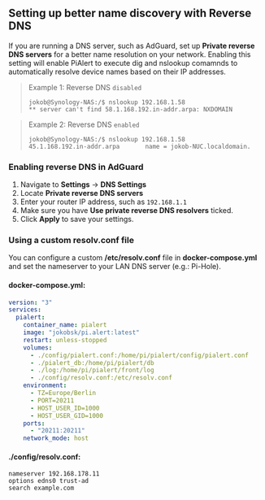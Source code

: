 ## Setting up better name discovery with Reverse DNS

If you are running a DNS server, such as AdGuard, set up **Private reverse DNS servers** for a better name resolution on your network. Enabling this setting will enable PiAlert to execute dig and nslookup comamnds to automatically resolve device names based on their IP addresses.

> Example 1: Reverse DNS `disabled`
> 
> ```
> jokob@Synology-NAS:/$ nslookup 192.168.1.58
> ** server can't find 58.1.168.192.in-addr.arpa: NXDOMAIN
> 
> ```

> Example 2: Reverse DNS `enabled`
> 
> ```
> jokob@Synology-NAS:/$ nslookup 192.168.1.58
> 45.1.168.192.in-addr.arpa       name = jokob-NUC.localdomain.
> ```

### Enabling reverse DNS in AdGuard

1. Navigate to **Settings** ->  **DNS Settings**
2. Locate **Private reverse DNS servers**
3. Enter your router IP address, such as `192.168.1.1`
4. Make sure you have **Use private reverse DNS resolvers** ticked.
5. Click **Apply** to save your settings.


### Using a custom resolv.conf file

You can configure a custom **/etc/resolv.conf** file in **docker-compose.yml** and set the nameserver to your LAN DNS server (e.g.: Pi-Hole). 

#### docker-compose.yml:

```yaml
version: "3"
services:
  pialert:
    container_name: pialert
    image: "jokobsk/pi.alert:latest"
    restart: unless-stopped
    volumes:
      - ./config/pialert.conf:/home/pi/pialert/config/pialert.conf
      - ./pialert_db:/home/pi/pialert/db
      - ./log:/home/pi/pialert/front/log
      - ./config/resolv.conf:/etc/resolv.conf
    environment:
      - TZ=Europe/Berlin
      - PORT=20211
      - HOST_USER_ID=1000
      - HOST_USER_GID=1000
    ports:
      - "20211:20211"
    network_mode: host
```

#### ./config/resolv.conf:

```
nameserver 192.168.178.11
options edns0 trust-ad
search example.com
```